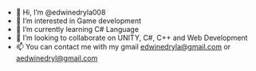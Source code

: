 - 👋 Hi, I’m @edwinedryla008
- 👀 I’m interested in Game development
- 🌱 I’m currently learning C# Language 
- 💞️ I’m looking to collaborate on UNITY, C#, C++ and Web Development
- 📫 You can contact me with my gmail edwinedryla@gmail.com or aedwinedryl@gmail.com
<!---
edwinedryla008/edwinedryla008 is a ✨ special ✨ repository because its `README.md` (this file) appears on your GitHub profile.
You can click the Preview link to take a look at your changes.
--->
